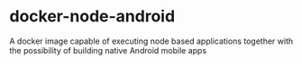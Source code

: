 # docker-node-android
A docker image capable of executing  node based applications together with the possibility of building native Android mobile apps
